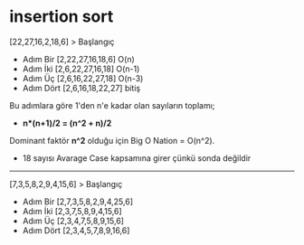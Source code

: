 # insertion sort 

[22,27,16,2,18,6] > Başlangıç

- Adım Bir [2,22,27,16,18,6] O(n)
- Adım İki [2,6,22,27,16,18] O(n-1)
- Adım Üç [2,6,16,22,27,18] O(n-3)
- Adım Dört [2,6,16,18,22,27] bitiş

Bu adımlara göre 1'den n'e kadar olan sayıların toplamı;

- __n*(n+1)/2 = (n^2 + n)/2__ 

Dominant faktör **n^2** olduğu için Big O Nation = O(n^2).

- 18 sayısı Avarage Case kapsamına girer çünkü sonda değildir

-------------------------

[7,3,5,8,2,9,4,15,6] > Başlangıç

- Adım Bir [2,7,3,5,8,2,9,4,25,6]
- Adım İki [2,3,7,5,8,9,4,15,6]
- Adım Üç [2,3,4,7,5,8,9,15,6]
- Adım Dört [2,3,4,5,7,8,9,16,6]

